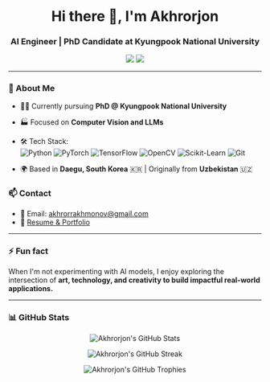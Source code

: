 <h1 align="center">Hi there 👋, I'm Akhrorjon</h1>
<h3 align="center">AI Engineer | PhD Candidate at Kyungpook National University</h3>

<p align="center">
  <a href="mailto:akhrorrakhmonov@gmail.com"><img src="https://img.shields.io/badge/email-akhrorrakhmonov%40gmail.com-red?style=flat-square&logo=gmail"></a>
  <a href="https://akhrorjon.carrd.co"><img src="https://img.shields.io/badge/portfolio-Visit-green?style=flat-square&logo=about-dot-me"></a>
</p>

---

### 🚀 About Me
- 👨‍💻 Currently pursuing **PhD @ Kyungpook National University**
- 🏭 Focused on **Computer Vision and LLMs**
- 🛠 Tech Stack:  
  ![Python](https://img.shields.io/badge/-Python-3776AB?style=flat-square&logo=python)
  ![PyTorch](https://img.shields.io/badge/-PyTorch-EE4C2C?style=flat-square&logo=pytorch)
  ![TensorFlow](https://img.shields.io/badge/-TensorFlow-FF6F00?style=flat-square&logo=tensorflow)
  ![OpenCV](https://img.shields.io/badge/-OpenCV-5C3EE8?style=flat-square&logo=opencv)
  ![Scikit-Learn](https://img.shields.io/badge/-Scikit--Learn-F7931E?style=flat-square&logo=scikit-learn)
  ![Git](https://img.shields.io/badge/-Git-F05032?style=flat-square&logo=git)

- 🌍 Based in **Daegu, South Korea** 🇰🇷 | Originally from **Uzbekistan** 🇺🇿  

### 📫 Contact
- 📧 Email: [akhrorrakhmonov@gmail.com](mailto:akhrorrakhmonov@gmail.com)
- 💼 [Resume & Portfolio](https://akhrorjon.carrd.co)

---

### ⚡ Fun fact
When I'm not experimenting with AI models, I enjoy exploring the intersection of **art, technology, and creativity to build impactful real-world applications.**

---

### 📊 GitHub Stats

<p align="center">
  <img src="https://github-readme-stats.vercel.app/api?username=akhrorjon&show_icons=true&theme=tokyonight" alt="Akhrorjon's GitHub Stats" />
</p>

<p align="center">
  <img src="https://streak-stats.demolab.com/?user=akhrorjon&theme=tokyonight" alt="Akhrorjon's GitHub Streak" />
</p>

<p align="center">
  <img src="https://github-profile-trophy.vercel.app/?username=akhrorjon&theme=tokyonight&column=4&margin-w=15&margin-h=15" alt="Akhrorjon's GitHub Trophies" />
</p>
